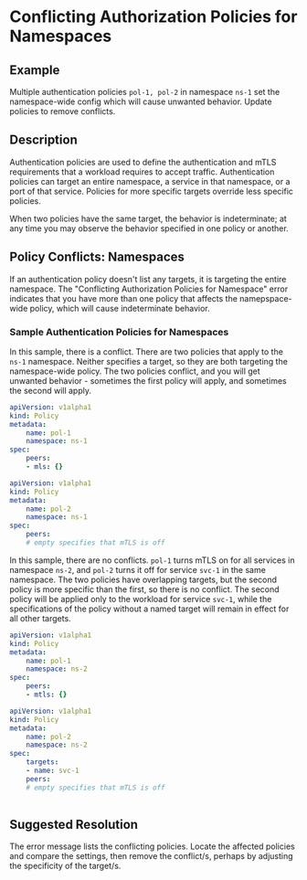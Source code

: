 # Conflicting Authorization Policies for Namespaces

## Example

Multiple authentication policies `pol-1, pol-2` in namespace `ns-1`
set the namespace-wide config which will cause unwanted behavior. Update
policies to remove conflicts.

## Description

Authentication policies are used to define the authentication and mTLS
requirements that a workload requires to accept traffic. Authentication policies
can target an entire namespace, a service in that namespace, or a port of that
service. Policies for more specific targets override less specific policies. 

When two policies have the same target, the behavior is indeterminate; at any
time you may observe the behavior specified in one policy or another.


## Policy Conflicts: Namespaces

If an authentication policy doesn't list any targets, it is targeting the entire
namespace. The "Conflicting Authorization Policies for Namespace" error
indicates that you have more than one policy that affects the namepspace-wide
policy, which will cause indeterminate behavior.


### Sample Authentication Policies for Namespaces

In this sample, there is a conflict. There are two policies that apply to the `ns-1` namespace. Neither specifies a target, so they are both targeting
the namespace-wide policy. The two policies conflict, and you will get unwanted
behavior - sometimes the first policy will apply, and sometimes the second will
apply.

```yaml
apiVersion: v1alpha1
kind: Policy
metadata:
    name: pol-1
    namespace: ns-1
spec:
    peers:
    - mls: {}
```

```yaml
apiVersion: v1alpha1
kind: Policy
metadata:
    name: pol-2
    namespace: ns-1
spec:
    peers: 
    # empty specifies that mTLS is off
```

In this sample, there are no conflicts. `pol-1` turns mTLS on for
all services in namespace `ns-2`, and `pol-2` turns it off for
service `svc-1` in the same namespace. The two policies have overlapping targets,
but the second policy is more specific than the first, so there is no conflict.
The second policy will be applied only to the workload for service `svc-1`, while
the specifications of the policy without a named target will remain in effect
for all other targets.

```yaml
apiVersion: v1alpha1
kind: Policy
metadata:
    name: pol-1
    namespace: ns-2
spec:
    peers: 
    - mtls: {} 
```


```yaml
apiVersion: v1alpha1
kind: Policy
metadata:
    name: pol-2
    namespace: ns-2
spec:
    targets: 
    - name: svc-1
    peers: 
    # empty specifies that mTLS is off
 
```


## Suggested Resolution

The error message lists the conflicting policies. Locate the affected policies
and compare the settings, then remove the conflict/s, perhaps by adjusting the specificity of the target/s. 



